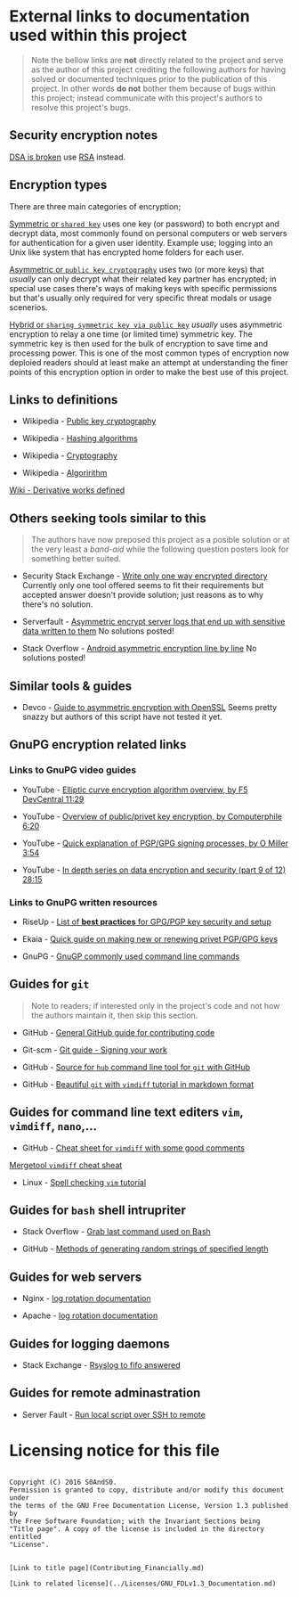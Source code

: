 # External links to documentation used within this project

 > Note the bellow links are **not** directly related to the project and serve
 as the author of this project crediting the following authors for having solved
 or documented techniques prior to the publication of this project. In other
 words **do not** bother them because of bugs within this project; instead
 communicate with this project's authors to resolve this project's bugs.

## Security encryption notes

[DSA is broken](https://en.wikipedia.org/wiki/Digital_Signature_Algorithm#Sensitivity) use [RSA](https://en.wikipedia.org/wiki/RSA_(algorithm)) instead.

## Encryption types

There are three main categories of encryption;

[Symmetric or `shared key`](https://en.wikipedia.org/wiki/Symmetric-key_algorithm)
 uses one key (or password) to both encrypt and decrypt data, most commonly
 found on personal computers or web servers for authentication for a given user
 identity. Example use; logging into an Unix like system that has encrypted
 home folders for each user.

[Asymmetric or `public key cryptography`](https://en.wikipedia.org/wiki/Public-key_cryptography)
 uses two (or more keys) that *usually* can only decrypt what their related key
 partner has encrypted; in special use cases there's ways of making keys with
 specific permissions but that's usually only required for very specific threat
 modals or usage scenerios.

[Hybrid or `sharing symmetric key via public key`](https://en.wikipedia.org/wiki/Hybrid_cryptosystem)
 *usually* uses asymmetric encryption to relay a one time (or limited time)
 symmetric key. The symmetric key is then used for the bulk of encryption to
 save time and processing power. This is one of the most common types of
 encryption now deploied readers should at least make an attempt at understanding
 the finer points of this encryption option in order to make the best use of this
 project.

## Links to definitions

 - Wikipedia - [Public key cryptography](https://en.wikipedia.org/wiki/Public-key_cryptography)

 - Wikipedia - [Hashing algorithms](https://en.wikipedia.org/wiki/Hash_function)

 - Wikipedia - [Cryptography](https://en.wikipedia.org/wiki/Cryptography)

 - Wikipedia - [Algoririthm](https://en.wikipedia.org/wiki/Algorithm)

[Wiki - Derivative works defined](https://en.wikipedia.org/wiki/Derivative_work)

## Others seeking tools similar to this

 > The authors have now preposed this project as a posible solution or at the very
 least a *band-aid* while the following question posters look for something
 better suited.

 - Security Stack Exchange - [Write only one way encrypted directory](http://security.stackexchange.com/questions/6218/is-there-any-asymmetrically-encrypted-file-system)
 Currently only one tool offered seems to fit their requirements but accepted
 answer doesn't provide solution; just reasons as to why there's no solution.

 - Serverfault - [Asymmetric encrypt server logs that end up with sensitive data written to them](http://serverfault.com/questions/89126/asymmetrically-encrypted-filesystem)
 No solutions posted!

 - Stack Overflow - [Android asymmetric encryption line by line](http://stackoverflow.com/questions/29131427/efficient-asymmetric-log-encryption-in-android/29134101)
 No solutions posted!

## Similar tools & guides

 - Devco - [Guide to asymmetric encryption with OpenSSL](https://www.devco.net/archives/2006/02/13/public_-_private_key_encryption_using_openssl.php)
 Seems pretty snazzy but authors of this script have not tested it yet.

## GnuPG encryption related links

### Links to GnuPG video guides

 - YouTube - [Elliptic curve encryption algorithm overview, by F5 DevCentral 11:29](https://youtu.be/dCvB-mhkT0w)

 - YouTube - [Overview of public/privet key encryption, by Computerphile 6:20](https://youtu.be/GSIDS_lvRv4)

 - YouTube - [Quick explanation of PGP/GPG signing processes, by O Miller 3:54](https://youtu.be/HubAvQg6SPM)

 - YouTube - [In depth series on data encryption and security (part 9 of 12) 28:15](https://youtu.be/IyafQPFxgjU)

### Links to GnuPG written resources

 - RiseUp - [List of **best practices** for GPG/PGP key security and setup](https://riseup.net/en/security/message-security/openpgp/best-practices)

 - Ekaia - [Quick guide on making new or renewing privet PGP/GPG keys](https://ekaia.org/blog/2009/05/10/creating-new-gpgkey/)

 - GnuPG - [GnuGP commonly used command line commands](https://www.gnupg.org/documentation/manuals/gnupg/Operational-GPG-Commands.html)

## Guides for `git`

 > Note to readers; if interested only in the project's code and not how the
 authors maintain it, then skip this section.

 - GitHub - [General GitHub guide for contributing code](https://guides.github.com/activities/contributing-to-open-source/)

 - Git-scm - [Git guide - Signing your work](https://git-scm.com/book/en/v2/Git-Tools-Signing-Your-Work)

 - GitHub - [Source for `hub` command line tool for `git` with GitHub](https://github.com/github/hub)

 - GitHub - [Beautiful `git` with `vimdiff` tutorial in markdown format](https://gist.github.com/karenyyng/f19ff75c60f18b4b8149)

## Guides for command line text editers `vim`, `vimdiff`, `nano`,...

 - GitHub - [Cheat sheet for `vimdiff` with some good comments](https://gist.github.com/mattratleph/4026987)

[Mergetool `vimdiff` cheat sheat](http://devmartin.com/blog/2014/06/basic-vimdiff-commands-for-git-mergetool/)

- Linux - [Spell checking `vim` tutorial](https://www.linux.com/learn/using-spell-checking-vim)

## Guides for `bash` shell intrupriter

 - Stack Overflow - [Grab last command used on Bash](http://stackoverflow.com/a/9502698)

 - GitHub - [Methods of generating random strings of specified length](https://gist.github.com/earthgecko/3089509)

## Guides for web servers

 - Nginx - [log rotation documentation](https://www.nginx.com/resources/wiki/start/topics/examples/logrotation/)

 - Apache - [log rotation documentation](https://httpd.apache.org/docs/2.4/programs/rotatelogs.html)

## Guides for logging daemons

 - Stack Exchange - [Rsyslog to fifo answered](http://unix.stackexchange.com/questions/134896/how-to-redirect-logs-to-a-fifo-device)

## Guides for remote adminastration

 - Server Fault - [Run local script over SSH to remote](http://serverfault.com/a/595256)

# Licensing notice for this file

 > ```
    Copyright (C) 2016 S0AndS0.
    Permission is granted to copy, distribute and/or modify this document under
    the terms of the GNU Free Documentation License, Version 1.3 published by
    the Free Software Foundation; with the Invariant Sections being
    "Title page". A copy of the license is included in the directory entitled
    "License".
```

[Link to title page](Contributing_Financially.md)

[Link to related license](../Licenses/GNU_FDLv1.3_Documentation.md)
